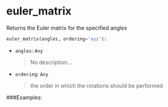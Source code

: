# <a id="McUtils.McUtils.Numputils.EulerSystem.euler_matrix">euler_matrix</a>

Returns the Euler matrix for the specified angles

```python
euler_matrix(angles, ordering='xyz'): 
```

- `angles`: `Any`
    >No description...
- `ordering`: `Any`
    >the order in which the rotations should be performed

###Examples:
